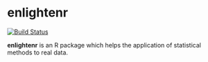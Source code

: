 # **enlightenr**

[![Build Status](https://travis-ci.org/skgrange/enlightenr.svg?branch=master)](https://travis-ci.org/skgrange/enlightenr)

**enlightenr** is an R package which helps the application of statistical methods to real data. 
